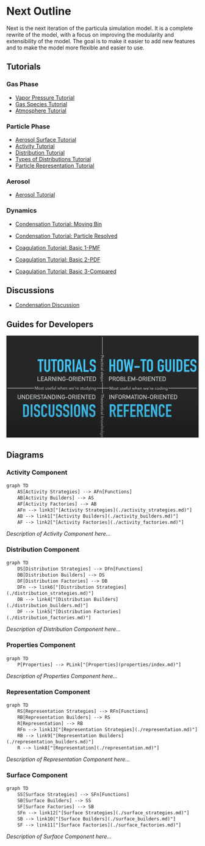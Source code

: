 # Next Outline

Next is the next iteration of the particula simulation model. It is a complete rewrite of the model, with a focus on improving the modularity and extensibility of the model. The goal is to make it easier to add new features and to make the model more flexible and easier to use.

## Tutorials

### Gas Phase

- [Vapor Pressure Tutorial](Tutorials/Vapor_Pressure.ipynb)
- [Gas Species Tutorial](Tutorials/Gas_Species.ipynb)
- [Atmosphere Tutorial](Tutorials/AtmosphereTutorial.ipynb)

### Particle Phase

- [Aerosol Surface Tutorial](Tutorials/Particle_Surface_Tutorial.ipynb)
- [Activity Tutorial](Tutorials/Activity_Tutorial.ipynb)
- [Distribution Tutorial](Tutorials/Distribution_Tutorial.ipynb)
- [Types of Distributions Tutorial](Tutorials/Aerosol_Distributions.ipynb)
- [Particle Representation Tutorial](Tutorials/Particle_Representation_Tutorial.ipynb)

### Aerosol

- [Aerosol Tutorial](Tutorials/Aerosol_Tutorial.ipynb)

### Dynamics

- [Condensation Tutorial: Moving Bin](Tutorials/Condensation_Tutorial-1.ipynb)
- [Condensation Tutorial: Particle Resolved](Tutorials/Condensation_Tutorial-2.ipynb)

- [Coagulation Tutorial: Basic 1-PMF](Tutorials/Coagulation_Basic_1_PMF.ipynb)
- [Coagulation Tutorial: Basic 2-PDF](Tutorials/Coagulation_Basic_2_PDF.ipynb)
- [Coagulation Tutorial: Basic 3-Compared](Tutorials/Coagulation_Basic_3_compared.ipynb)

## Discussions

- [Condensation Discussion](Discussions/Condensation_Discussion.md)

## Guides for Developers

![Four Quadrant representation of Tutorials, How to guides, References, and Discussions Areas](DocsImageDevGuide.png)


## Diagrams


### Activity Component

```mermaid
graph TD
    AS[Activity Strategies] --> AFn[Functions]
    AB[Activity Builders] --> AS
    AF[Activity Factories] --> AB
    AFn --> link3["[Activity Strategies](./activity_strategies.md)"]
    AB --> link1["[Activity Builders](./activity_builders.md)"]
    AF --> link2["[Activity Factories](./activity_factories.md)"]
```

*Description of Activity Component here...*

### Distribution Component

```mermaid
graph TD
    DS[Distribution Strategies] --> DFn[Functions]
    DB[Distribution Builders] --> DS
    DF[Distribution Factories] --> DB
    DFn --> link6["[Distribution Strategies](./distribution_strategies.md)"]
    DB --> link4["[Distribution Builders](./distribution_builders.md)"]
    DF --> link5["[Distribution Factories](./distribution_factories.md)"]
```

*Description of Distribution Component here...*

### Properties Component

```mermaid
graph TD
    P[Properties] --> PLink["[Properties](properties/index.md)"]
```

*Description of Properties Component here...*

### Representation Component

```mermaid
graph TD
    RS[Representation Strategies] --> RFn[Functions]
    RB[Representation Builders] --> RS
    R[Representation] --> RB
    RFn --> link13["[Representation Strategies](./representation.md)"]
    RB --> link9["[Representation Builders](./representation_builders.md)"]
    R --> link8["[Representation](./representation.md)"]
```

*Description of Representation Component here...*

### Surface Component

```mermaid
graph TD
    SS[Surface Strategies] --> SFn[Functions]
    SB[Surface Builders] --> SS
    SF[Surface Factories] --> SB
    SFn --> link12["[Surface Strategies](./surface_strategies.md)"]
    SB --> link10["[Surface Builders](./surface_builders.md)"]
    SF --> link11["[Surface Factories](./surface_factories.md)"]
```

*Description of Surface Component here...*
